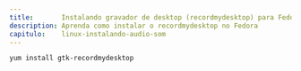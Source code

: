 ```yaml
---
title:       Instalando gravador de desktop (recordmydesktop) para Fedora
description: Aprenda como instalar o recordmydesktop no Fedora
capitulo:    linux-instalando-audio-som
---
```



    yum install gtk-recordmydesktop
